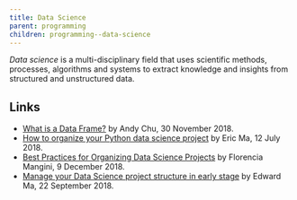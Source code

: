 ```yaml
---
title: Data Science
parent: programming
children: programming--data-science
---
```


<dfn>Data science</dfn> is a multi-disciplinary field that uses scientific methods, processes, algorithms and systems to extract knowledge and insights from structured and unstructured data.

## Links

-   [What is a Data Frame?](https://www.oilshell.org/blog/2018/11/30.html) by
    Andy Chu, 30 November 2018.
-   [How to organize your Python data science project](https://gist.github.com/ericmjl/27e50331f24db3e8f957d1fe7bbbe510) by Eric Ma, 12 July 2018.
-   [Best Practices for Organizing Data Science Projects](https://www.thinkingondata.com/how-to-organize-data-science-projects/) by Florencia Mangini, 9 December 2018.
-   [Manage your Data Science project structure in early stage](https://towardsdatascience.com/manage-your-data-science-project-structure-in-early-stage-95f91d4d0600) by Edward Ma, 22 September 2018.
